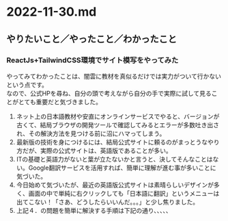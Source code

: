 # 2022-11-30.md

## やりたいこと／やったこと／わかったこと

### ReactJs+TailwindCSS環境でサイト模写をやってみた

やってみてわかったことは、闇雲に教材を真似るだけでは実力がついて行かないという点です。  
なので、公式HPを尋ね、自分の頭で考えながら自分の手で実際に試して見ることがとても重要だと気づきました。  

1. ネット上の日本語教材や安直にオンラインサービスでやると、バージョンが古くて、結局ブラウザの開発ツールで確認してみるとエラーが多数吐き出され、その解決方法を見つける前に沼にハマってしまう。
2. 最新版の技術を身につけるには、結局公式サイトに頼るのがまっとうなやり方だが、実際の公式サイトは、英語版であることが多い。
3. ITの基礎と英語力がないと葉が立たないかと言うと、決してそんなことはない。Google翻訳サービスを活用すれば、簡単に理解が進む事が多いことに気づいた。
4. 今日始めて気づいたが、最近の英語版公式サイトは素晴らしいデザインが多く、画面の中で単純に右クリックしても「日本語に翻訳」というメニューは出てこない！「さあ、どうしたらいいんだ。。。」と少し焦りました。
5. 上記４．の問題を簡単に解決する手順は下記の通り、、、、、
  
